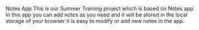 Notes App
This is our Summer Training project which is based on Notes app
In this app you can add notes as you need and it will be stored in the local storage of your browser
it is easy to modify or add new notes in the app.
